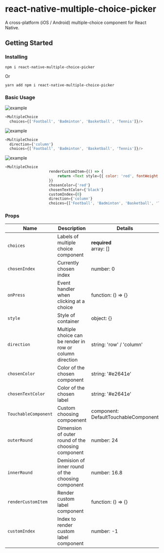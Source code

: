 # react-native-multiple-choice-picker

A cross-platform (iOS / Android) multiple-choice component for React Native.


## Getting Started

### Installing

`npm i react-native-multiple-choice-picker`

Or

`yarn add npm i react-native-multiple-choice-picker`

### Basic Usage

![example](https://i.ibb.co/3B9bzH3/Screen-Shot-2019-11-05-at-04-50-17.png)

```js
<MultipleChoice
  choices={['Football', 'Badminton', 'Basketball', 'Tennis']}/>
```



![example](https://i.ibb.co/LCWQ5FZ/Screen-Shot-2019-11-05-at-05-35-51.png)

```js
<MultipleChoice
  direction={'column'}
  choices={['Football', 'Badminton', 'Basketball', 'Tennis']}/>
```


![example](https://i.ibb.co/JjmXS92/Screen-Shot-2019-11-05-at-05-42-10.png)

```js
<MultipleChoice
					renderCustomItem={() => {
						return <Text style={{ color: 'red', fontWeight: 'bold' }}>Basketball</Text>
					}}
					chosenColor={'red'}
					chosenTextColor={'black'}
					customIndex={0}
					direction={'column'}
					choices={['Football', 'Badminton', 'Basketball', 'Tennis']}/>
```
### Props

| Name                                            | Description                                                                                                                                                                                                                                                                                                                                                                                                                                                                                             | Details                  |
| ----------------------------------------------- | ------------------------------------------------------------------------------------------------------------------------------------------------------------------------------------------------------------------------------------------------------------------------------------------------------------------------------------------------------------------------------------------------------------------------------------------------------------------------------------------------------- | ------------------------ |
| `choices`                                 | Labels of multiple choice component                                                                                                                                                                                                                                                                                                                                                                                                                                                                 | **required**<br>array: [] |
| `chosenIndex`                                         | Currently chosen index                                                                                                                                                            | number: 0  |
| `onPress`                                   | Event handler when clicking at a choice                                                                                                                                                                                                                                                                                                      | function: () => {}                   |
| `style`                                      | Style of container                                                                                                                                                                                                                                                                                                                                                                                                                                                               | object: {}                  |
| `direction`                                         | Multiple choice can be render in row or column direction                                                                                                                                                                                                                                                           | string: 'row' / 'column'                      |
| `chosenColor`                                       | Color of the chosen component                                                                                                                                                                                                                                    | string: '#e2641e'           |
| `chosenTextColor`                                         | Color of the chosen label                                                                                                                                                                                                                                                                  | string: '#e2641e'                   |
| `TouchableComponent`                                   | Custom choosing compoenent                                                                                                                                                                                                                                                                                                                                                                               | component: DefaultTouchableComponent                   |
| `outerRound`                                          | Dimension of outer round of the choosing component                                                                                                                                                                                                                                                               | number: 24                |
| `innerRound`                                | Demision of inner round of the choosing component                                                                                                                                                                                                                                                                                                                           | number: 16.8                   |
| `renderCustomItem`| Render custom label component                                                                                                                                                                                                                                                       | function: () => {}                  |
| `customIndex` | Index to render custom label component| number: -1                  |
